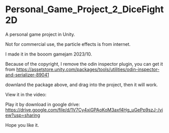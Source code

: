 # Personal_Game_Project_2_DiceFight2D

A personal game project in Unity.

Not for commercial use, the particle effects is from internet.

I made it in the booom gamejam 2023/10.

Because of the copyright, I remove the odin inspector plugin, you can get it from https://assetstore.unity.com/packages/tools/utilities/odin-inspector-and-serializer-89041

downland the package above, and drag into the project, then it will work.

View it in the video: 

Play it by download in google drive: https://drive.google.com/file/d/1V7Cy4xiGPAoKoM3axf4Hg_uGePp9szJ-/view?usp=sharing

Hope you like it.
